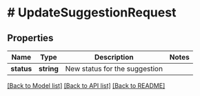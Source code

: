 # # UpdateSuggestionRequest

## Properties

Name | Type | Description | Notes
------------ | ------------- | ------------- | -------------
**status** | **string** | New status for the suggestion |

[[Back to Model list]](../../README.md#models) [[Back to API list]](../../README.md#endpoints) [[Back to README]](../../README.md)
